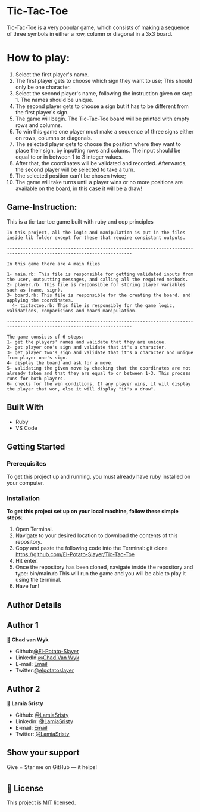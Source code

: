 # Tic-Tac-Toe
Tic-Tac-Toe is a very popular game, which consists of making a sequence of three symbols in either a row, column or diagonal in a 3x3 board.

# How to play:
1. Select the first player's name.
2. The first player gets to choose which sign they want to use; This should only be one character.
3. Select the second player's name, following the instruction given on step 1. The names should be unique.
4. The second player gets to choose a sign but it has to be different from the first player's sign.
5. The game will begin. The Tic-Tac-Toe board will be printed with empty rows and columns.
6. To win this game one player must make a sequence of three signs either on rows, columns or diagonals.
7. The selected player gets to choose the position where they want to place their sign, by inputting rows and colums. The input should be equal to or in between 1 to 3 integer values.
8. After that, the coordinates will be validated and recorded. Afterwards, the second player will be selected to take a turn.
9. The selected position can't be chosen twice;
10. The game will take turns until a player wins or no more positions are available on the board, in this case it will be a draw!

## Game-Instruction:

This is a tic-tac-toe game built with ruby and oop principles 

    In this project, all the logic and manipulation is put in the files inside lib folder except for these that require consistant outputs.

    ---------------------------------------------------------------------------------------------------------------------

    In this game there are 4 main files 

    1- main.rb: This file is responsible for getting validated inputs from the user, outputting messages, and calling all the required methods.
    2- player.rb: This file is responsible for storing player variables such as (name, sign).
    3- board.rb: This file is responsible for the creating the board, and applying the coordinates.
	  4- tictactoe.rb: This file is responsible for the game logic, validations, comparisions and board manipulation.

    ---------------------------------------------------------------------------------------------------------------------

    The game consists of 6 steps:
    1- get the players' names and validate that they are unique.
    2- get player one's sign and validate that it's a character.
    3- get player two's sign and validate that it's a character and unique from player one's sign.
    4- display the board and ask for a move.
    5- validating the given move by checking that the coordinates are not already taken and that they are equal to or between 1-3. This process runs for both players.
    6- checks for the win conditions. If any player wins, it will display the player that won, else it will display "it's a draw".

## Built With

- Ruby
- VS Code

## Getting Started

### Prerequisites

To get this project up and running, you must already have ruby installed on your computer.

### Installation

**To get this project set up on your local machine, follow these simple steps:**

1. Open Terminal.
2. Navigate to your desired location to download the contents of this repository.
3. Copy and paste the following code into the Terminal:
    git clone https://github.com/El-Potato-Slayer/Tic-Tac-Toe
4. Hit enter.
5. Once the repository has been cloned, navigate inside the repository and type:
    bin/main.rb
    This will run the game and you will be able to play it using the terminal.
6. Have fun!


## Author Details
## Author 1
👤 **Chad van Wyk**

- Github:[@El-Potato-Slayer](https://github.com/El-Potato-Slayer)
- LinkedIn:[@Chad Van Wyk](https://www.linkedin.com/in/chad-van-wyk-4228b21a6/?originalSubdomain=za)
- E-mail: <a href="mailto:leighchad.cl@gmail.com?subject=Whaddup Chad!">Email</a>
- Twitter:[@elpotatoslayer](https://twitter.com/elpotatoslayer)


## Author 2
👤 **Lamia Sristy**

- Github: [@LamiaSristy](https://github.com/LamiaSristy)
- Linkedin: [@LamiaSristy](https://www.linkedin.com/in/lamia-hemayet-sristy/)
- E-mail: <a href="mailto:lamiasristy@gmail.com?subject=Hello Lamia!">Email</a>  
- Twitter: [@LamiaSristy](https://twitter.com/lsristy1)


## Show your support

Give ⭐ Star me on GitHub — it helps!

## 📝 License

This project is [MIT](lic.url) licensed.    
